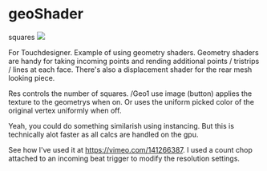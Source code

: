 # geoShader
squares
![](https://i.vimeocdn.com/video/538219175_295x166.webp)


For Touchdesigner. Example of using geometry shaders. Geometry shaders are handy for taking incoming points and rending additional points / tristrips / lines at each face. There's also a displacement shader for the rear mesh looking piece. 

Res controls the number of squares.
/Geo1 use image (button) applies the texture to the geometrys when on. Or uses the uniform picked color of the original vertex uniformly when off.

Yeah, you could do something similarish using instancing. But this is technically alot faster as all calcs are handled on the gpu.

See how I've used it at https://vimeo.com/141266387. I used a count chop attached to an incoming beat trigger to modify the resolution settings. 
